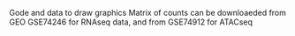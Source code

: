 Gode and data to draw graphics 
Matrix of counts can be downloaeded from GEO GSE74246 for RNAseq data, and from GSE74912 for ATACseq
